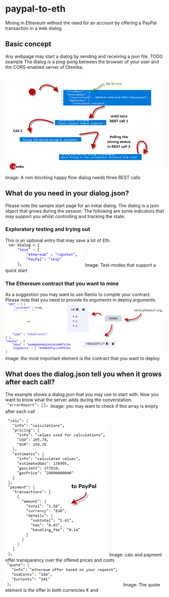 ﻿# paypal-to-eth
Mining in Ethereum without the need for an account by offering a PayPal transaction in a web dialog.
## Basic concept
Any webpage may start a dialog by sending and receiving a json file. TODO example
The dialog is a ping-pong between the browser of your user and the CORS-enabled server of Otemba.

![States of a happy flow](https://raw.githubusercontent.com/Otemba/paypal-to-eth/master/images/statesWithText.png)
Image: A non-blocking happy flow dialog needs three REST calls
## What do you need in your dialog.json?
Please note the sample start page for an initial dialog. The dialog is a json object that grows during the session. The following are some indicators that may support you whilst controlling and tracking the state.
### Exploratory testing and trying out
This is an optional entry that may save a lot of Eth.
![Test Modes](https://raw.githubusercontent.com/Otemba/paypal-to-eth/master/images/testModes.png)
Image: Test-modes that support a quick start
### The Ethereum contract that you want to mine
As a suggestion you may want to use Remix to compile your contract. Please note that you need to provide its arguments in deploy.arguments.
	![The contract](https://raw.githubusercontent.com/Otemba/paypal-to-eth/master/images/theContract.png)
Image: the most important element is the contract that you want to deploy
## What does the dialog.json tell you when it grows after each call?
The example shows a dialog.json that you may use to start with. Now you want to know what the server adds during the converstation.
![The errorReport](https://raw.githubusercontent.com/Otemba/paypal-to-eth/master/images/errorReport.png)
Image: you may want to check if this array is empty after each call

![The calculation](https://raw.githubusercontent.com/Otemba/paypal-to-eth/master/images/theCalculation.png)
Image: calc and payment offer transparency over the offered prices and costs
![The quote](https://raw.githubusercontent.com/Otemba/paypal-to-eth/master/images/theQuote.png)
Image: The quote element is the offer in both currencies € and 

 

<!--stackedit_data:
eyJoaXN0b3J5IjpbLTMyODMwMzk5MSw0NTY1Nzk0OTcsMTE5NT
cxNDgzOSwtMTE2MDUzNTYzLDE3ODAxNjY3NTQsMjIzMjk1NTIs
LTE0ODYzMjAzMjAsLTQxMDAwMDcyMywtNjM2NzQwNjgyLDE1Mz
gzNjQ0NTYsMTM3OTY5MzQ5OSw3NTU1Mjk1NThdfQ==
-->